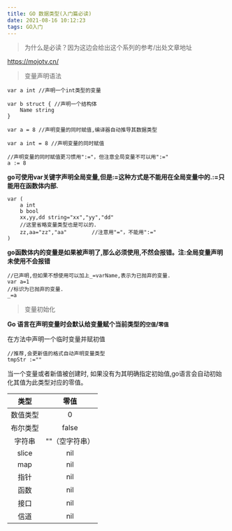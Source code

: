 ```yaml
---
title: GO 数据类型(入门篇必读)
date: 2021-08-16 10:12:23
tags: GO入门
---
```

> 为什么是必读？因为这边会给出这个系列的参考/出处文章地址

https://mojotv.cn/

>  变量声明语法

```
var a int //声明一个int类型的变量

var b struct { //声明一个结构体
    Name string
}

var a = 8 //声明变量的同时赋值,编译器自动推导其数据类型

var a int = 8 //声明变量的同时赋值

//声明变量的同时赋值更习惯用":="，但注意全局变量不可以用":="
a := 8
```

**go可使用var关键字声明全局变量,但是:=这种方式是不能用在全局变量中的.:=只能用在函数体内部.**

```
var (
    a int
    b bool
    xx,yy,dd string="xx","yy","dd"
    //这里省略变量类型也是可以的.
    zz,aa="zz","aa"        //注意用"="，不能用":="
)
```

**go函数体内的变量是如果被声明了,那么必须使用,不然会报错。注:全局变量声明未使用不会报错**

```
//已声明,但如果不想使用可以加上_=varName,表示为已抛弃的变量.
var a=1
//标识为已抛弃的变量.
_=a  
```

> 变量初始化

**Go 语言在声明变量时会默认给变量赋个当前类型的`空值`/`零值`**

在方法中声明一个临时变量并赋初值

```
//推荐,会更新值的格式自动声明变量类型
tmpStr :=""
```

当一个变量或者新值被创建时, 如果没有为其明确指定初始值,go语言会自动初始化其值为此类型对应的零值。

|   类型   |    **零值**    |
| :------: | :------------: |
| 数值类型 |       0        |
| 布尔类型 |     false      |
|  字符串  | ""（空字符串） |
|  slice   |      nil       |
|   map    |      nil       |
|   指针   |      nil       |
|   函数   |      nil       |
|   接口   |      nil       |
|   信道   |      nil       |
